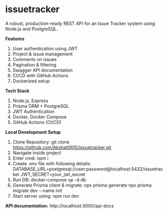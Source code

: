 # issuetracker
A robust, production-ready REST API for an Issue Tracker system using Node.js and PostgreSQL.

**Features**
1. User authentication using JWT
2. Project & issue management
3. Comments on issues
4. Pagination & filtering
5. Swagger API documentation
6. CI/CD with GitHub Actions
7. Dockerized setup

**Tech Stack**
1. Node.js, Express
2. Prisma ORM + PostgreSQL
3. JWT Authentication
4. Docker, Docker Compose
5. GitHub Actions (CI/CD)

**Local Development Setup**
1. Clone Repository: git clone https://github.com/Akshat0610/issuetracker.git
2. Navigate inside project
3. Enter cmd: npm i
4. Create .env file with following details:
      DATABASE_URL=postgresql://user:password@localhost:5432/issuetracker
      JWT_SECRET=your_jwt_secret
5. Run DB: docker-compose up -d db
6. Generate Prisma client & migrate:
      npx prisma generate
      npx prisma migrate dev --name init
7. Start server using: npm run dev
   
**API documentation:** http://localhost:3000/api-docs
